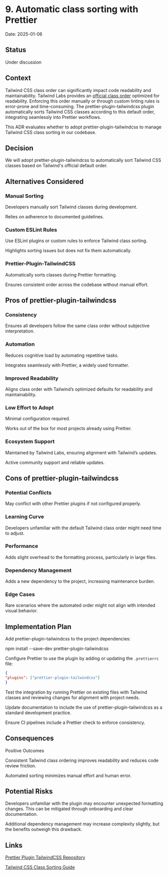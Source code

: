 # 9. Automatic class sorting with Prettier

Date: 2025-01-06

## Status

Under discussion

## Context

Tailwind CSS class order can significantly impact code readability and maintainability. Tailwind Labs provides an [official class order](https://tailwindcss.com/blog/automatic-class-sorting-with-prettier#how-classes-are-sorted) optimized for readability. Enforcing this order manually or through custom linting rules is error-prone and time-consuming. The prettier-plugin-tailwindcss plugin automatically sorts Tailwind CSS classes according to this default order, integrating seamlessly into Prettier workflows.

This ADR evaluates whether to adopt prettier-plugin-tailwindcss to manage Tailwind CSS class sorting in our codebase.

## Decision

We will adopt prettier-plugin-tailwindcss to automatically sort Tailwind CSS classes based on Tailwind's official default order.

## Alternatives Considered

### Manual Sorting

Developers manually sort Tailwind classes during development.

Relies on adherence to documented guidelines.

### Custom ESLint Rules

Use ESLint plugins or custom rules to enforce Tailwind class sorting.

Highlights sorting issues but does not fix them automatically.

### Prettier-Plugin-TailwindCSS

Automatically sorts classes during Prettier formatting.

Ensures consistent order across the codebase without manual effort.

## Pros of prettier-plugin-tailwindcss

### Consistency

Ensures all developers follow the same class order without subjective interpretation.

### Automation

Reduces cognitive load by automating repetitive tasks.

Integrates seamlessly with Prettier, a widely used formatter.

### Improved Readability

Aligns class order with Tailwind’s optimized defaults for readability and maintainability.

### Low Effort to Adopt

Minimal configuration required.

Works out of the box for most projects already using Prettier.

### Ecosystem Support

Maintained by Tailwind Labs, ensuring alignment with Tailwind’s updates.

Active community support and reliable updates.

## Cons of prettier-plugin-tailwindcss

### Potential Conflicts

May conflict with other Prettier plugins if not configured properly.

### Learning Curve

Developers unfamiliar with the default Tailwind class order might need time to adjust.

### Performance

Adds slight overhead to the formatting process, particularly in large files.

### Dependency Management

Adds a new dependency to the project, increasing maintenance burden.

### Edge Cases

Rare scenarios where the automated order might not align with intended visual behavior.

## Implementation Plan

Add prettier-plugin-tailwindcss to the project dependencies:

npm install --save-dev prettier-plugin-tailwindcss

Configure Prettier to use the plugin by adding or updating the `.prettierrc` file:

```json
{
"plugins": ["prettier-plugin-tailwindcss"]
}
```

Test the integration by running Prettier on existing files with Tailwind classes and reviewing changes for alignment with project needs.

Update documentation to include the use of prettier-plugin-tailwindcss as a standard development practice.

Ensure CI pipelines include a Prettier check to enforce consistency.

## Consequences

Positive Outcomes

Consistent Tailwind class ordering improves readability and reduces code review friction.

Automated sorting minimizes manual effort and human error.

## Potential Risks

Developers unfamiliar with the plugin may encounter unexpected formatting changes. This can be mitigated through onboarding and clear documentation.

Additional dependency management may increase complexity slightly, but the benefits outweigh this drawback.

## Links

[Prettier Plugin TailwindCSS Repository](https://github.com/tailwindlabs/prettier-plugin-tailwindcss)

[Tailwind CSS Class Sorting Guide](https://tailwindcss.com/blog/automatic-class-sorting-with-prettier#how-classes-are-sorted)
